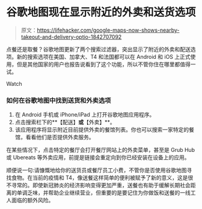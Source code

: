 # 谷歌地图现在显示附近的外卖和送货选项

> 原文：<https://lifehacker.com/google-maps-now-shows-nearby-takeout-and-delivery-optio-1842707092>

点餐还是取餐？谷歌地图更新了两个搜索过滤器，突出显示了附近的外卖和配送选项。新的搜索选项在美国、加拿大、T4 和法国都可以在 Android 和 iOS 上正式使用，但是其他国家的用户也报告说看到了这个功能，所以不管你住在哪里都值得一试。

Watch

### 如何在谷歌地图中找到送货和外卖选项

1.  在 Android 手机或 iPhone/iPad 上打开谷歌地图应用程序。
2.  点击搜索栏下的**【配送】**或**【外卖】**。
3.  该应用程序将显示附近目前提供外卖的餐馆列表。你也可以搜索一家特定的餐馆，看看他们是否提供外卖服务。

在某些情况下，点击特定的餐厅会打开餐厅网站上的外卖菜单，甚至是 Grub Hub 或 Ubereats 等外卖应用，前提是链接会重定向到你已经安装在设备上的应用。

顺便说一句:请慷慨地给你的送货员或餐厅员工小费，不管你是否使用谷歌地图寻找食物。在当前的疫情和 T4，像送餐这样简单的便利被赋予了新的意义，这是很不寻常的。即使新冠肺炎的经济影响变得更加严重，送餐也有助于缓解长期社会距离的单调乏味，并帮助企业继续营业，但重要的是要记住为你做饭和送餐的一线工人面临的额外风险。